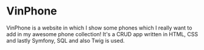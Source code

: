 # VinPhone
 VinPhone is a website in which I show some phones which I really want to add in my awesome phone collection! It's a CRUD app written in HTML, CSS and lastly Symfony, SQL and also Twig is used.
